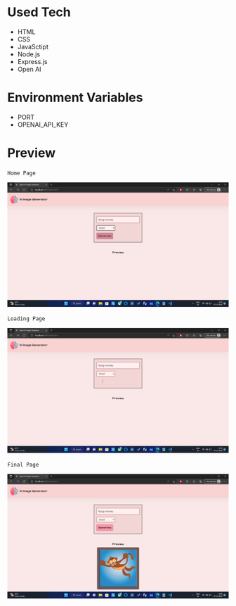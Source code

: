 # Used Tech

- HTML
- CSS
- JavaSctipt
- Node.js
- Express.js
- Open AI

# Environment Variables

- PORT
- OPENAI_API_KEY



# Preview

`Home Page`

![Home Page](/preview/screen-1%20homepage.png "Home Page")


`Loading Page`

![Loading Page](/preview/screen-2%20loading.png "Loading Page")


`Final Page`

![Final Page](/preview/screen-3%20final.png "Final Page")